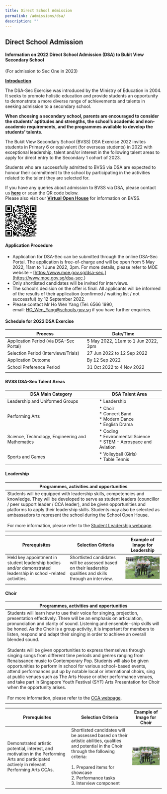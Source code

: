 ```yaml
---
title: Direct School Admission
permalink: /admissions/dsa/
description: ""
---
```

## Direct School Admission

#### Information on 2022 Direct School Admission (DSA) to Bukit View Secondary School

(For admission to Sec One in 2023)

<u><b>Introduction</u></b>
  
The DSA-Sec Exercise was introduced by the Ministry of Education in 2004. It seeks to promote holistic education and provide students an opportunity to demonstrate a more diverse range of achievements and talents in seeking admission to a secondary school.  
  
**When choosing a secondary school, parents are encouraged to consider the students’ aptitudes and strengths, the school’s academic and non-academic requirements, and the programmes available to develop the students’ talents.**

The Bukit View Secondary School (BVSS) DSA Exercise 2022 invites students in Primary 6 or equivalent (for overseas students) in 2022 with exceptional leadership, talent and/or interest in the following talent areas to apply for direct entry to the Secondary 1 cohort of 2023.

Students who are successfully admitted to BVSS via DSA are expected to honour their commitment to the school by participating in the activities related to the talent they are selected for.  

If you have any queries about admission to BVSS via DSA, please contact us [**here**](https://form.gov.sg/#!/5e7bfcf334d8b200113b7c07) or scan the QR code below.  
Please also visit our [**Virtual Open House**](https://bukitviewsec.moe.edu.sg/virtual-open-house) for information on BVSS.

<img src="/images/download.png" style="width:20%" align=left>
<br clear="left">

#### Application Procedure

*   Application for DSA-Sec can be submitted through the online DSA-Sec Portal. The application is free-of-charge and will be open from 5 May 2022, 11am to 1 June 2022, 3pm. For more details, please refer to MOE website – [https://www.moe.gov.sg/dsa-sec.](https://www.moe.gov.sg/dsa-sec.)
*   Only shortlisted candidates will be invited for interviews.
*   The school’s decision on the offer is final. All applicants will be informed of the results of their application (confirmed / waiting list / not successful) by 12 September 2022.
*   Please contact Mr Ho Wen Yang (Tel: 6566 1990, email: [HO\_Wen\_Yang@schools.gov.sg](mailto:HO_Wen_Yang@schools.gov.sg) if you have further enquiries.

#### Schedule for 2022 DSA Exercise

| **Process**  | **Date/Time**  |
|---|---|
| Application Period (via DSA-Sec Portal)  | 5 May 2022, 11am to 1 Jun 2022, 3pm  |
| Selection Period (Interviews/Trials)  | 27 Jun 2022 to 12 Sep 2022  |
| Application Outcome  | By 12 Sep 2022  |
| School Preference Period  | 31 Oct 2022 to 4 Nov 2022  |
|   |   |

#### BVSS DSA-Sec Talent Areas

| **DSA Main Category**  | **DSA Talent Area**  |
|---|---|
| Leadership and Uniformed Groups  | * Leadership  |
| Performing Arts  | * Choir<br> * Concert Band<br> * Modern Dance<br> * English Drama  |
| Science, Technology, Engineering and Mathematics  | * Coding<br> * Environmental Science<br> * STEM - Aerospace and Aviation  |
| Sports and Games  | * Volleyball (Girls)<br> * Table Tennis  |
|   |   |

#### Leadership

| **Programmes, activities and opportunities**  |
|---|
| Students will be equipped with leadership skills, competencies and knowledge. They will be developed to serve as student leaders (councillor / peer support leader / CCA leader), and be given opportunities and platforms to apply their leadership skills. Students may also be selected as ambassadors to represent the school during the School Open House.<br><br> For more information, please refer to the [Student Leadership webpage](/our-curriculum/Co-Curricular/sl/). |
|   |

| **Prerequisites**  |  **Selection Criteria** | **Example of Image for Leadership**  |
|---|---|---|
| Held key appointment in student leadership bodies and/or demonstrated leadership in school-related activities.  | Shortlisted candidates will be assessed based on their leadership qualities and skills through an interview.  | <img src="/images/NCC-300x200.jpg" style="width:100%">  |
|   |   |   |

#### Choir

| **Programmes, activities and opportunities**  |
|---|
|  Students will learn how to use their voice for singing, projection, presentation effectively. There will be an emphasis on articulation, pronunciation and clarity of sound. Listening and ensemble-ship skills will be honed. As the Choir is a group activity, it is important for members to listen, respond and adapt their singing in order to achieve an overall blended sound.<br><br> Students will be given opportunities to express themselves through singing songs from different time periods and genres ranging from Renaissance music to Contemporary Pop. Students will also be given opportunities to perform in school for various school-based events, attend performances put up by notable local or international choirs, sing at public venues such as The Arts House or other performance venues, and take part in Singapore Youth Festival (SYF) Arts Presentation for Choir when the opportunity arises. <br><br>For more information, please refer to the [CCA webpage](/ccas/Visual-and-Performing-Arts/Choir/). |
|   |

| **Prerequisites**  |  **Selection Criteria** |  **Example of Image for Choir**  |
|---|---|---|
| Demonstrated artistic potential, interest, and motivation in the Performing Arts and participated actively in relevant Performing Arts CCAs.  | Shortlisted candidates will be assessed based on their artistic abilities, qualities and potential in the Choir through the following criteria:<br><br>1.  Prepared items for showcase<br>2.  Performance tasks<br>3.  Interview component  | <img src="/images/NCC-300x200.jpg" style="width:100%">  |
|   |   |   |